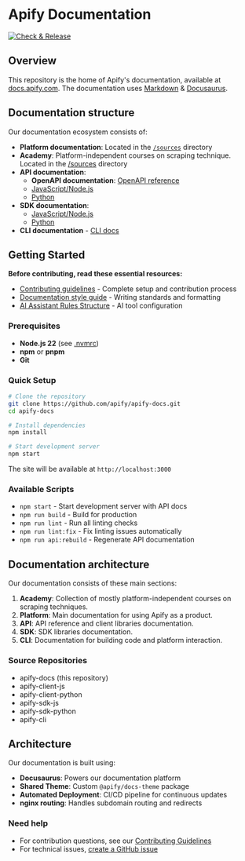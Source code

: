 # Apify Documentation

[![Check & Release](https://github.com/apify/apify-docs/actions/workflows/test.yaml/badge.svg)](https://github.com/apify/apify-docs/actions/workflows/test.yaml)

## Overview

This repository is the home of Apify's documentation, available at [docs.apify.com](https://docs.apify.com/). The documentation uses [Markdown](https://github.com/adam-p/markdown-here/wiki/Markdown-Cheatsheet) & [Docusaurus](https://docusaurus.io/).

## Documentation structure

Our documentation ecosystem consists of:

- **Platform documentation**: Located in the [`/sources`](https://github.com/apify/apify-docs/tree/master/sources) directory
- **Academy**: Platform-independent courses on scraping technique. Located in the [/sources](https://github.com/apify/apify-docs/tree/master/sources) directory
- **API documentation**:
  - **OpenAPI documentation**: [OpenAPI reference](https://docs.apify.com/api/v2)
  - [JavaScript/Node.js](https://docs.apify.com/api/client/js/)
  - [Python](https://docs.apify.com/api/client/python/)
- **SDK documentation**:
  - [JavaScript/Node.js](https://docs.apify.com/sdk/js/)
  - [Python](https://docs.apify.com/sdk/python/)
- **CLI documentation** - [CLI docs](https://docs.apify.com/cli/)

## Getting Started

**Before contributing, read these essential resources:**

- [Contributing guidelines](CONTRIBUTING.md) - Complete setup and contribution process
- [Documentation style guide](CONTRIBUTING.md#documentation-style-guide) - Writing standards and formatting
- [AI Assistant Rules Structure](CONTRIBUTING.md#ai-assistant-rules-structure) - AI tool configuration

### Prerequisites

- **Node.js 22** (see [.nvmrc](.nvmrc))
- **npm** or **pnpm**
- **Git**

### Quick Setup

```bash
# Clone the repository
git clone https://github.com/apify/apify-docs.git
cd apify-docs

# Install dependencies
npm install

# Start development server
npm start
```

The site will be available at `http://localhost:3000`

### Available Scripts

- `npm start` - Start development server with API docs
- `npm run build` - Build for production
- `npm run lint` - Run all linting checks
- `npm run lint:fix` - Fix linting issues automatically
- `npm run api:rebuild` - Regenerate API documentation

## Documentation architecture

Our documentation consists of these main sections:

1. **Academy**: Collection of mostly platform-independent courses on scraping techniques.
2. **Platform**: Main documentation for using Apify as a product.
3. **API**: API reference and client libraries documentation.
4. **SDK**: SDK libraries documentation.
5. **CLI**: Documentation for building code and platform interaction.

### Source Repositories
<!-- vale off -->
- apify-docs (this repository)
- apify-client-js
- apify-client-python
- apify-sdk-js
- apify-sdk-python
- apify-cli
<!-- vale on -->
## Architecture

Our documentation is built using:

- **Docusaurus**: Powers our documentation platform
- **Shared Theme**: Custom `@apify/docs-theme` package
- **Automated Deployment**: CI/CD pipeline for continuous updates
- **nginx routing**: Handles subdomain routing and redirects

### Need help

- For contribution questions, see our [Contributing Guidelines](CONTRIBUTING.md)
- For technical issues, [create a GitHub issue](https://github.com/apify/apify-docs/issues/new)


